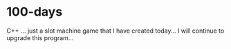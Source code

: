 # 100-days
C++
... just a slot machine game that I have created today...
I will continue to upgrade this program...
